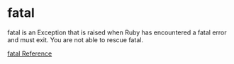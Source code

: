 # fatal

fatal is an Exception that is raised when Ruby has encountered a fatal error
and must exit.  You are not able to rescue fatal.

[fatal Reference](https://ruby-doc.org/core-2.6/fatal.html)